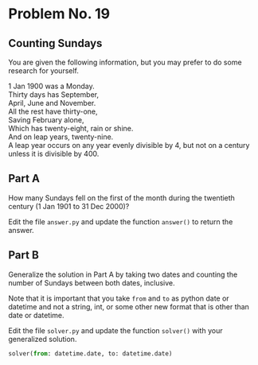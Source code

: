 # Problem No. 19

## Counting Sundays

You are given the following information, but you may prefer to do some research for yourself.
 
1 Jan 1900 was a Monday.<br>
Thirty days has September,<br>
April, June and November.<br>
All the rest have thirty-one,<br>
Saving February alone,<br>
Which has twenty-eight, rain or shine.<br>
And on leap years, twenty-nine.<br>
A leap year occurs on any year evenly divisible by 4, but not on a century unless it is divisible by 400.

## Part A

How many Sundays fell on the first of the month during the twentieth century (1 Jan 1901 to 31 Dec 2000)?

Edit the file `answer.py` and update the function `answer()` to return the answer.

## Part B

Generalize the solution in Part A by taking two dates and counting the number of Sundays between both dates, inclusive.

Note that it is important that you take `from` and `to` as python date or datetime and not a string, int, or some other new format that is other than date or datetime.

Edit the file `solver.py` and update the function `solver()` with your generalized solution.

```python
solver(from: datetime.date, to: datetime.date)
```
